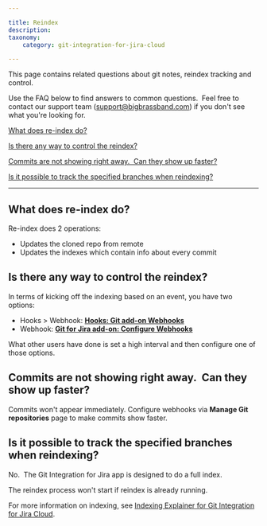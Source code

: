 ```yaml
---

title: Reindex
description:
taxonomy:
    category: git-integration-for-jira-cloud

---
```


This page contains related questions about git notes, reindex tracking and control.

Use the FAQ below to find answers to common questions.  Feel free to contact our support team ([support@bigbrassband.com](mailto:support@bigbrassband.com?subject=Reindex%20issues%20-)) if you don't see what you're looking for.

[What does re-index do?](/wiki/pages/resumedraft.action?draftId=87785473#Reindex-wdreindexdo)

[Is there any way to control the reindex?](/wiki/pages/resumedraft.action?draftId=87785473#Reindex-waytoctrlreidx)

[Commits are not showing right away.  Can they show up faster?](/wiki/pages/resumedraft.action?draftId=87785473#Reindex-showcommitsfast)

[Is it possible to track the specified branches when reindexing?](/wiki/pages/resumedraft.action?draftId=87785473#Reindex-idxtrackbranches)



* * *

## **What does re-index do?**

Re-index does 2 operations:

*   Updates the cloned repo from remote
*   Updates the indexes which contain info about every commit

## **Is there any way to control the reindex?**

In terms of kicking off the indexing based on an event, you have two options:

*   Hooks > Webhook: **[Hooks: Git add-on Webhooks](https://bigbrassband.com/hooks/jira-git-webhooks.html "Git for Jira add-on webhooks")**
*   Webhook: **[Git for Jira add-on: Configure Webhooks](https://bigbrassband.com/git-integration-for-jira/documentation/git-for-jira-webhooks.html)**

What other users have done is set a high interval and then configure one of those options.

## **Commits are not showing right away.  Can they show up faster?** 

Commits won't appear immediately. Configure webhooks via **Manage Git repositories** page to make commits show faster.

## **Is it possible to track the specified branches when reindexing?**

No.  The Git Integration for Jira app is designed to do a full index.



The reindex process won't start if reindex is already running.

For more information on indexing, see [Indexing Explainer for Git Integration for Jira Cloud](https://bigbrassband.atlassian.net/wiki/spaces/GITCLOUD/pages/183369754/Indexing+Explainer).